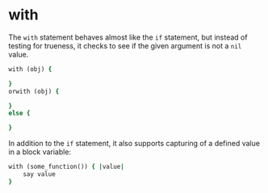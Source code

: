 # with

The `with` statement behaves almost like the `if` statement, but instead of testing for trueness, it checks to see if the given argument is not a `nil` value.

```ruby
with (obj) {

}
orwith (obj) {

}
else {

}
```

In addition to the `if` statement, it also supports capturing of a defined value in a block variable:

```ruby
with (some_function()) { |value|
    say value
}
```
